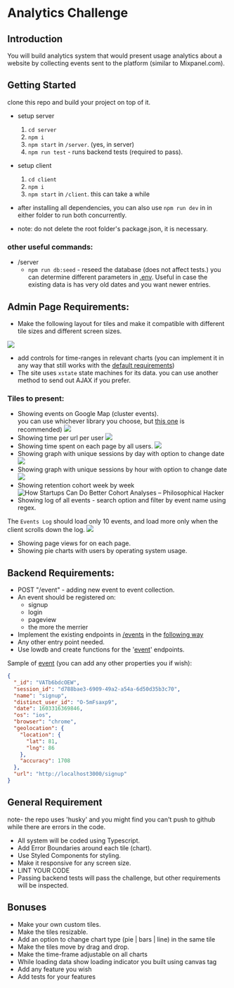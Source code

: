 # Analytics Challenge

## Introduction

You will build analytics system that would present usage analytics about a website by collecting events sent to the platform (similar to Mixpanel.com).

## Getting Started

clone this repo and build your project on top of it.  

- setup server  
    1. `cd server`  
    3. `npm i` 
    3. `npm start` in `/server`. (yes, in server)
    4. `npm run test` - runs backend tests (required to pass).
- setup client  
    1. `cd client`  
    3. `npm i` 
    3. `npm start` in `/client`. this can take a while
- after installing all dependencies, you can also use `npm run dev` in in either folder to run both concurrently.

- note: do not delete the root folder's package.json, it is necessary.
  
### other useful commands:
- /server
    - `npm run db:seed` - reseed the database (does not affect tests.) you can determine different parameters in [.env](server/.env). Useful in case the existing data is has very old dates and you want newer entries. 

## Admin Page Requirements:

 - Make the following layout for tiles and make it compatible with different tile sizes and different screen sizes.

![](https://i.imgur.com/gtPzvXP.jpg)

 - add controls for time-ranges in relevant charts (you can implement it in any way that still works with the [default requirements](backend.md)) 
 - The site uses `xstate` state machines for its data. you can use another method to send out AJAX if you prefer.

### Tiles to present:
 - Showing events on Google Map (cluster events).  
you can use whichever library you choose, but [this one](https://www.npmjs.com/package/@react-google-maps/api) is recommended) 
![](https://i.imgur.com/AOACrVj.png)
 - Showing time per url per user
![](https://i.imgur.com/FSQEHo7.png)
 - Showing time spent on each page by all users.
![](https://i.imgur.com/RFx8GFw.png)
 - Showing graph with unique sessions by day with option to change date
![](https://i.imgur.com/EPPmDjq.png)
 - Showing graph with unique sessions by hour with option to change date
![](https://i.imgur.com/6gJ7e1k.png)
 - Showing retention cohort week by week
![How Startups Can Do Better Cohort Analyses – Philosophical Hacker](https://www.philosophicalhacker.com/images/cohort-analysis.png)
 - Showing log of all events - search option and filter by event name using regex. 
 
 The `Events Log` should load only 10 events, and load more only when the client scrolls down the log. 
![](https://i.imgur.com/hFlqDbG.png)
 - Showing page views for on each page.
 - Showing pie charts with users by operating system usage.

## Backend Requirements:
 - POST "/event" - adding new event to event collection.
 - An event should be registered on:
    - signup
    - login
    - pageview
    - the more the merrier
 - Implement the existing endpoints in [/events](server/backend/event-routes.ts) in the [following way](backend.md) 
 - Any other entry point needed.
 - Use lowdb and create functions for the '[event](client/src/models/event.ts)' endpoints.
	
  Sample of [event](client/src/models/event.ts) (you can add any other properties you if wish):
```json
{
  "_id": "VATb6bdcOEW", 
  "session_id": "d788bae3-6909-49a2-a54a-6d50d35b3c70",  
  "name": "signup",  
  "distinct_user_id": "O-5mFsaxp9",  
  "date": 1603316369846,  
  "os": "ios",  
  "browser": "chrome",  
  "geolocation": {  
    "location": {
      "lat": 81,
      "lng": 86
    },  
    "accuracy": 1708
  },  
  "url": "http://localhost3000/signup"
}  

```
## General Requirement
note- the repo uses 'husky' and you might find you can't push to github while there are errors in the code.
- All system will be coded using Typescript.
- Add Error Boundaries around each tile (chart).
- Use Styled Components for styling.
- Make it responsive for any screen size.
- LINT YOUR CODE
- Passing backend tests will pass the challenge, but other requirements will be inspected.

## Bonuses
  - Make your own custom tiles.
  - Make the tiles resizable.
  - Add an option to change chart type (pie | bars | line) in the same tile 
  - Make the tiles move by drag and drop.
  - Make the time-frame adjustable on all charts
  - While loading data show loading indicator you built using canvas tag
  - Add any feature you wish
  - Add tests for your features
